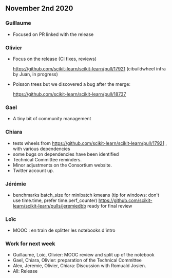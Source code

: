 ## November 2nd 2020

### Guillaume
* Focused on PR linked with the release

### Olivier

* Focus on the release (CI fixes, reviews)

    https://github.com/scikit-learn/scikit-learn/pull/17921 (cibuildwheel infra by Juan, in progress)

* Poisson trees but we discovered a bug after the merge:

    https://github.com/scikit-learn/scikit-learn/pull/18737

### Gael
* A tiny bit of community management

### Chiara

* tests wheels from https://github.com/scikit-learn/scikit-learn/pull/17921 , with various dependencies
* some bugs on dependencies have been identified
* Technical Committee reminders.
* Minor adjustments on the Consortium website.
* Twitter account up.

### Jérémie
* benchmarks batch_size for minibatch kmeans (tip for windows: don't use time.time, prefer time.perf_counter)
https://github.com/scikit-learn/scikit-learn/pulls/jeremiedbb ready for final review

### Loïc
* MOOC : en train de splitter les notebooks d'intro

### Work for next week
* Guillaume, Loic, Olivier: MOOC review and split up of the notebook
* Gael, Chiara, Olivier: preparation of the Technical Committee
* Alex, Jeremie, Olivier, Chiara: Discussion with Romuald Josien.
* All: Release
